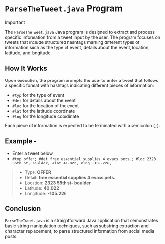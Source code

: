 # `ParseTheTweet.java` Program

>[!IMPORTANT]
The `ParseTheTweet.java` Java program is designed to extract and process specific information from a tweet input by the user. The program focuses on tweets that include structured hashtags marking different types of information such as the type of event, details about the event, location, latitude, and longitude.

## How It Works

Upon execution, the program prompts the user to enter a tweet that follows a specific format with hashtags indicating different pieces of information:
- `#typ` for the type of event
- `#det` for details about the event
- `#loc` for the location of the event
- `#lat` for the latitude coordinate
- `#lng` for the longitude coordinate

Each piece of information is expected to be terminated with a semicolon (`;`).

## Example -
- Enter a tweet below
- `#typ offer; #det free essential supplies 4 evacs pets.; #loc
2323 55th st, boulder; #lat 40.022; #lng -105.226;`
>- Type: **OFFER**
>- Detail: **free essential supplies 4 evacs pets.** 
>- Location: **2323 55th st- boulder** 
>- Latitude: **40.022** 
>- Longitude: **-105.226** 

## Conclusion

`ParseTheTweet.java` is a straightforward Java application that demonstrates basic string manipulation techniques, such as substring extraction and character replacement, to parse structured information from social media posts.

